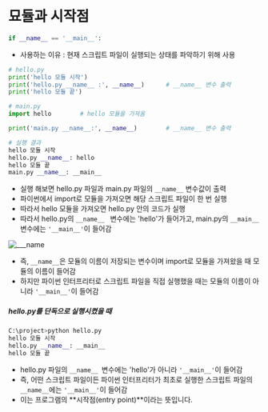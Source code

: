# 묘듈과 시작점

 ```python
 if __name__ == '__main__':
 ```



- 사용하는 이유 : 현재 스크립트 파일이 실행되는 상태를 파악하기 위해 사용

```python
# hello.py
print('hello 모듈 시작')
print('hello.py __name__ :', __name__)		# __name__ 변수 출력
print('hello 모듈 끝')

# main.py
import hello		# hello 모듈을 가져옴

print('main.py __name__:', __name__)		# __name__ 변수 출력

# 실행 결과
hello 모듈 시작
hello.py __name__: hello
hello 모듈 끝
main.py __name__: __main__
```

- 실행 해보면 hello.py 파일과 main.py 파일의 `__name__` 변수값이 출력
- 파이썬에서 import로 모듈을 가져오면 해당 스크립트 파일이 한 번 실행
- 따라서 hello 모듈을 가져오면 hello.py 안의 코드가 실행
- 따라서 hello.py의 `__name__ ` 변수에는 'hello'가 들어가고, main.py의 `__main__`변수에는 `'__main__'`이 들어감

![___name](C:\Users\dwde2\Pictures\KDT\___name.png)

- 즉, `__name__`은 모듈의 이름이 저장되는 변수이며 import로 모듈을 가져왔을 때 모듈의 이름이 들어감
- 하지만 파이썬 인터프리터로 스크립트 파일을 직접 실행했을 때는 모듈의 이름이 아니라 `'__main__'`이 들어감



##### hello.py를 단독으로 실행시켰을 때

```python
C:\project>python hello.py
hello 모듈 시작
hello.py __name__: __main__
hello 모듈 끝
```

- hello.py 파일의 `__name__ `변수에는 'hello'가 아니라 `'__main__'`이 들어감
- 즉, 어떤 스크립트 파일이든 파이썬 인터프리터가 최초로 실행한 스크립트 파일의 `__name__`에는 `'__main__'`이 들어감
- 이는 프로그램의 **시작점(entry point)**이라는 뜻입니다.

